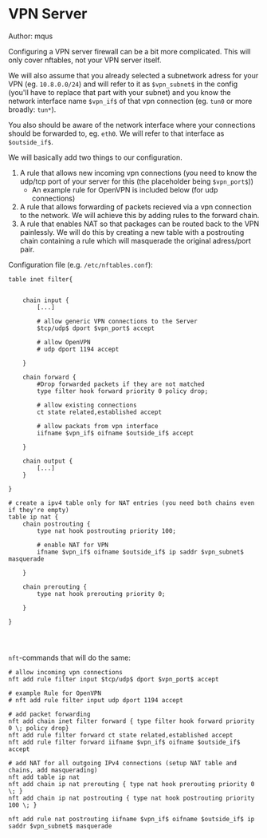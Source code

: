 # VPN Server

Author: mqus

Configuring a VPN server firewall can be a bit more complicated.
This will only cover nftables, not your VPN server itself. 

We will also assume that you already selected a subnetwork adress for your VPN
(eg. `10.8.0.0/24`) and will refer to it as `$vpn_subnet$` in the config 
(you'll have to replace that part with your subnet) and you know the network interface name 
`$vpn_if$` of that vpn connection (eg. `tun0` or more broadly: `tun*`). 

You also should be aware of the network interface 
where your connections should be forwarded to, eg. `eth0`. 
We will refer to that interface as `$outside_if$`.

We will basically add two things to our configuration.
1. A rule that allows new incoming vpn connections (you need to know the udp/tcp port of your server for this (the placeholder being `$vpn_port$`))
   - An example rule for OpenVPN is included below (for udp connections)
2. A rule that allows forwarding of packets recieved via a vpn connection to the network.
   We will achieve this by adding rules to the forward chain.
3. A rule that enables NAT so that packages can be routed back to the VPN painlessly.
   We will do this by creating a new table with a postrouting chain containing a rule 
   which will masquerade the original adress/port pair.

Configuration file (e.g. `/etc/nftables.conf`):
```
table inet filter{


	chain input {
		[...]
		
		# allow generic VPN connections to the Server
		$tcp/udp$ dport $vpn_port$ accept
		
		# allow OpenVPN
		# udp dport 1194 accept
		
	}
	
	chain forward {
		#Drop forwarded packets if they are not matched
		type filter hook forward priority 0 policy drop;

		# allow existing connections 
		ct state related,established accept
		
		# allow packats from vpn interface
		iifname $vpn_if$ oifname $outside_if$ accept

	}
	
	chain output {
		[...]
	}

}

# create a ipv4 table only for NAT entries (you need both chains even if they're empty)
table ip nat {
	chain postrouting {
		type nat hook postrouting priority 100;
	
		# enable NAT for VPN
		ifname $vpn_if$ oifname $outside_if$ ip saddr $vpn_subnet$ masquerade
	
	}
	
	chain prerouting {
		type nat hook prerouting priority 0;
	
	}

}




```
`nft`-commands that will do the same:

```
# allow incoming vpn connections
nft add rule filter input $tcp/udp$ dport $vpn_port$ accept

# example Rule for OpenVPN
# nft add rule filter input udp dport 1194 accept

# add packet forwarding
nft add chain inet filter forward { type filter hook forward priority 0 \; policy drop}
nft add rule filter forward ct state related,established accept
nft add rule filter forward iifname $vpn_if$ oifname $outside_if$ accept

# add NAT for all outgoing IPv4 connections (setup NAT table and chains, add masquerading)
nft add table ip nat
nft add chain ip nat prerouting { type nat hook prerouting priority 0 \; }
nft add chain ip nat postrouting { type nat hook postrouting priority 100 \; }

nft add rule nat postrouting iifname $vpn_if$ oifname $outside_if$ ip saddr $vpn_subnet$ masquerade
```